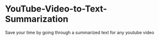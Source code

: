 # YouTube-Video-to-Text-Summarization
Save your time by going through a summarized text for any youtube video
